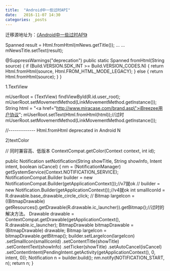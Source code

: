 ```yaml
---
title:  "Android中一些过时API"
date:   2016-11-07 14:30
categories: _posts
---
```


迁移源地址为：<a href="http://bgwan.blog.163.com/blog/static/23930101620161075343107/">《Android中一些过时API》</a>

Spanned result = Html.fromHtml(mNews.getTitle());
...
...
mNewsTitle.setText(result);

@SuppressWarnings("deprecation")
   public static Spanned fromHtml(String source) {
        if (Build.VERSION.SDK_INT >= Build.VERSION_CODES.N) {
            return Html.fromHtml(source, Html.FROM_HTML_MODE_LEGACY);
        } else {
            return Html.fromHtml(source);
        }
    }

1.TextView

<TextView
    android:id="@+id/user_root"
    android:layout_width="wrap_content"
    android:layout_height="wrap_content"
    android:clickable="true"
    android:autoLink="web"
    android:textColor="@color/lanse" />

mUserRoot = (TextView) findViewById(R.id.user_root);
mUserRoot.setMovementMethod(LinkMovementMethod.getInstance());
String html = "<a href=\"http://www.miracase.com/brand.asp\">iBreezee用户协议</a>";
mUserRoot.setText(Html.fromHtml(html));//过时
mUserRoot.setMovementMethod(LinkMovementMethod.getInstance());

//-------------
Html.fromHtml deprecated in Android N




2)textColor

// 同时兼容高、低版本
ContextCompat.getColor(Context context, int id);

 public Notification setNotification(String showTitle, String showInfo, Intent intent, boolean isCancel) {
        nm = (NotificationManager) getSystemService(Context.NOTIFICATION_SERVICE);
        NotificationCompat.Builder builder = new NotificationCompat.Builder(getApplicationContext());//v7就ok
//        builder = new Notification.Builder(getApplicationContext());//v4就ok
        int smallIconId = R.drawable.base_drawable_circle_click;
//        Bitmap largeIcon = ((BitmapDrawable) getResources().getDrawable(R.drawable.ic_launcher)).getBitmap();//过时的解决方法。
        Drawable drawable = ContextCompat.getDrawable(getApplicationContext(), R.drawable.ic_launcher);
        BitmapDrawable bitmapDrawable = (BitmapDrawable) drawable;
        Bitmap largeIcon = bitmapDrawable.getBitmap();
        builder.setLargeIcon(largeIcon)
                .setSmallIcon(smallIconId)
                .setContentTitle(showTitle)
                .setContentText(showInfo)
                .setTicker(showTitle)
                .setAutoCancel(isCancel)
                .setContentIntent(PendingIntent.getActivity(getApplicationContext(), 0, intent, 0));
        Notification n = builder.build();
        nm.notify(NOTIFICATION_START, n);
        return n;
    }